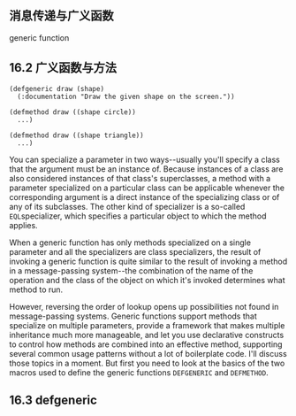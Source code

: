 ## 消息传递与广义函数

generic function

## 16.2 广义函数与方法

```
(defgeneric draw (shape)
  (:documentation "Draw the given shape on the screen."))
```

```
(defmethod draw ((shape circle))
  ...)

(defmethod draw ((shape triangle))
  ...)
```



You can specialize a parameter in two ways--usually you'll specify a class that the argument must be an instance of. Because instances of a class are also considered instances of that class's superclasses, a method with a parameter specialized on a particular class can be applicable whenever the corresponding argument is a direct instance of the specializing class or of any of its subclasses. The other kind of specializer is a so-called `EQL`specializer, which specifies a particular object to which the method applies.

When a generic function has only methods specialized on a single parameter and all the specializers are class specializers, the result of invoking a generic function is quite similar to the result of invoking a method in a message-passing system--the combination of the name of the operation and the class of the object on which it's invoked determines what method to run.

However, reversing the order of lookup opens up possibilities not found in message-passing systems. Generic functions support methods that specialize on multiple parameters, provide a framework that makes multiple inheritance much more manageable, and let you use declarative constructs to control how methods are combined into an effective method, supporting several common usage patterns without a lot of boilerplate code. I'll discuss those topics in a moment. But first you need to look at the basics of the two macros used to define the generic functions `DEFGENERIC` and `DEFMETHOD`.

##  16.3 defgeneric








